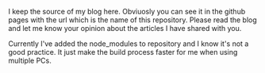 I keep the source of my blog here. Obviuosly you can see it in the github pages with the url which is the name of this repository. Please read the blog and let me know your opinion about the articles I have shared with you.

Currently I've added the node_modules to repository and I know it's not a good practice. It just make the build process faster for me when using multiple PCs.
